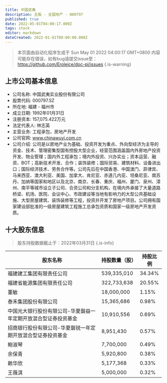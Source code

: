 ```yaml
---
title: 中国武夷
description: 主板 - 全国地产 - 000797
published: true
date: 2022-05-01T04:00:17.000Z
tags: stock
editor: markdown
dateCreated: 2022-01-01T00:00:00.000Z
---
```


> 本页面由自动化程序生成于 Sun May 01 2022 04:00:17 GMT+0800
> 内容可能存在错误，如有bug请提交issue至：https://github.com/Eroleice/doc-pi/issues
{.is-warning}

## 上市公司基本信息
- 公司名称: 中国武夷实业股份有限公司
- 股票代码: 000797.SZ
- 所在地: 福建 - 福州市
- 成立日期: 1992年01月31日
- 注册资本: 157,075.422万元
- 法定代表人: 林志英
- 主营业务: 工程承包，房地产开发
- 公司官网: www.chinawuyi.com.cn
- 公司介绍: 公司是以房地产业为基础、投资开发为重点、外向型经济为主导的资金、技术、管理密集型国有控股大型企业，经营范围涵盖国内外房地产投资开发、物业管理；国内外工程承包；境内外投资、兴办实业；资本运营、融资、BOT；高新技术开发、合作；装饰装修；国际贸易、建筑材料、设备进出口；国际经济技术、劳务合作等。公司先后在中国香港、中国澳门、菲律宾、马来西亚、澳大利亚、美国、加拿大、肯尼亚、赤道几内亚、坦桑尼亚、南苏丹、加纳等国家和地区以及北京、南京、长春、重庆、福州、厦门、泉州、漳州、南平等城市设立子公司、合资公司和分支机构，在境内外承接了大量道路桥梁、机场、医院、会议中心、市政建设等当地有影响力的大型公共基础设施、大型房屋建筑、装饰装修等工程，投资并开发了房地产项目。公司拥有国家建设部批准的一级房屋建筑工程施工总承包资质和国家一级房地产开发资质。


## 十大股东信息
> 股东持股数据截止于：2022年03月31日
{.is-info}

| 股东名称 | 持股数量（股） | 持股比例 |
| --- | --- | --- |
| 福建建工集团有限责任公司 | 539,335,010 | 34.34% |
| 福建省能源集团有限责任公司 | 322,733,638 | 20.55% |
| 董敏 | 18,000,000 | 1.15% |
| 泰禾集团股份有限公司 | 15,365,686 | 0.98% |
| 中国光大银行股份有限公司-华夏磐益一年定期开放混合型证券投资基金 | 10,910,556 | 0.69% |
| 招商银行股份有限公司-华夏磐锐一年定期开放混合型证券投资基金 | 8,951,430 | 0.57% |
| 鲍淑琴 | 7,700,000 | 0.49% |
| 余保青 | 5,920,800 | 0.38% |
| 赖华欣 | 5,177,368 | 0.33% |
| 王薇淇 | 5,000,000 | 0.32% |





